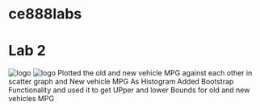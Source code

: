 # ce888labs

# Lab 2
![logo](vehiclescatter.png?raw=true)
![logo](vehiclehistogram.png?raw=true)
Plotted the old and new vehicle MPG against each other in scatter graph and New vehicle MPG As Histogram
Added Bootstrap Functionality and used  it to get UPper and lower Bounds for old and new vehicles MPG
